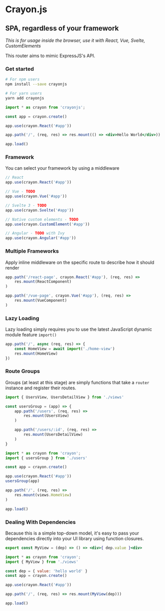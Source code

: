 # Crayon.js
## SPA, regardless of your framework

_This is for usage inside the browser, use it with React, Vue, Svelte, CustomElements_

This router aims to mimic ExpressJS's API. 

### Get started

```bash
# For npm users
npm install --save crayonjs

# For yarn users
yarn add crayonjs
```

```jsx
import * as crayon from 'crayonjs';

const app = crayon.create()

app.use(crayon.React('#app'))

app.path('/', (req, res) => res.mount(() => <div>Hello World</div>))

app.load()
```

### Framework

You can select your framework by using a middleware

```javascript
// React
app.use(crayon.React('#app'))

// Vue - TODO
app.use(crayon.Vue('#app'))

// Svelte 3 - TODO
app.use(crayon.Svelte('#app'))

// Native custom elements - TODO
app.use(crayon.CustomElement('#app'))

// Angular - TODO with Ivy
app.use(crayon.Angular('#app'))
```

### Multiple Frameworks

Apply inline middleware on the specific route to describe how it should render

```javascript
app.path('/react-page', crayon.React('#app'), (req, res) => 
    res.mount(ReactComponent)
)

app.path('/vue-page', crayon.Vue('#app'), (req, res) => 
    res.mount(VueComponent)
)
```

### Lazy Loading

Lazy loading simply requires you to use the latest JavaScript dynamic module feature `import()`

```javascript
app.path('/', async (req, res) => {
    const HomeView = await import('./home-view')
    res.mount(HomeView)
})
```

### Route Groups

Groups (at least at this stage) are simply functions that take a `router` instance and register their routes.

```javascript
import { UsersView, UsersDetailView } from './views'

const usersGroup = (app) => {
    app.path('/users', (req, res) =>
        res.mount(UsersView)
    )

    app.path('/users/:id', (req, res) =>
        res.mount(UsersDetailView)
    )
}
```

```javascript
import * as crayon from 'crayon';
import { usersGroup } from './users'

const app = crayon.create()

app.use(crayon.React('#app'))
usersGroup(app)

app.path('/', (req, res) =>
    res.mount(views.HomeView)
)

app.load()
```

### Dealing With Dependencies

Because this is a simple top-down model, it's easy to pass your dependencies directly into your UI library using function closures.

```jsx
export const MyView = (dep) => () => <div>{ dep.value }<div>
```

```javascript
import * as crayon from 'crayon';
import { MyView } from './views'

const dep = { value: 'hello world' }
const app = crayon.create()

app.use(crayon.React('#app'))

app.path('/', (req, res) => res.mount(MyView(dep)))

app.load()
```